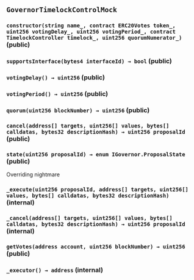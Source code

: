 ## `GovernorTimelockControlMock`






### `constructor(string name_, contract ERC20Votes token_, uint256 votingDelay_, uint256 votingPeriod_, contract TimelockController timelock_, uint256 quorumNumerator_)` (public)





### `supportsInterface(bytes4 interfaceId) → bool` (public)





### `votingDelay() → uint256` (public)





### `votingPeriod() → uint256` (public)





### `quorum(uint256 blockNumber) → uint256` (public)





### `cancel(address[] targets, uint256[] values, bytes[] calldatas, bytes32 descriptionHash) → uint256 proposalId` (public)





### `state(uint256 proposalId) → enum IGovernor.ProposalState` (public)

Overriding nightmare



### `_execute(uint256 proposalId, address[] targets, uint256[] values, bytes[] calldatas, bytes32 descriptionHash)` (internal)





### `_cancel(address[] targets, uint256[] values, bytes[] calldatas, bytes32 descriptionHash) → uint256 proposalId` (internal)





### `getVotes(address account, uint256 blockNumber) → uint256` (public)





### `_executor() → address` (internal)








